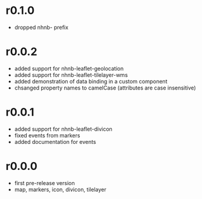 r0.1.0
======
* dropped nhnb- prefix

r0.0.2
======
* added support for nhnb-leaflet-geolocation
* added support for nhnb-leaflet-tilelayer-wms
* added demonstration of data binding in a custom component
* chsanged property names to camelCase (attributes are case insensitive) 

r0.0.1
======
* added support for nhnb-leaflet-divicon
* fixed events from markers
* added documentation for events

r0.0.0
======

* first pre-release version
* map, markers, icon, divicon, tilelayer